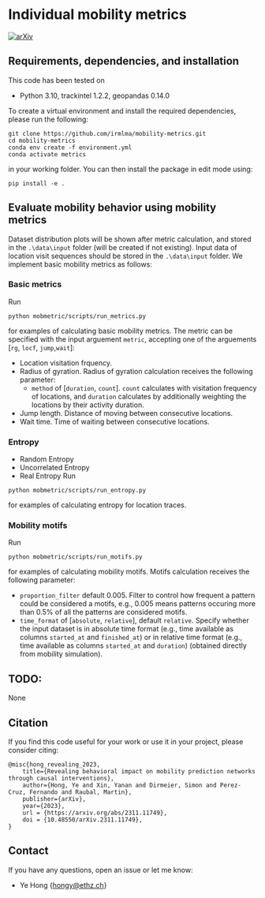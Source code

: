 # Individual mobility metrics

[![arXiv](https://img.shields.io/badge/arXiv-2311.11749-b31b1b.svg)](https://arxiv.org/abs/2311.11749)

## Requirements, dependencies, and installation

This code has been tested on

- Python 3.10, trackintel 1.2.2, geopandas 0.14.0

To create a virtual environment and install the required dependencies, please run the following:
```shell
git clone https://github.com/irmlma/mobility-metrics.git
cd mobility-metrics
conda env create -f environment.yml
conda activate metrics
```
in your working folder. You can then install the package in edit mode using:
```
pip install -e .
```

## Evaluate mobility behavior using mobility metrics

Dataset distribution plots will be shown after metric calculation, and stored in the `.\data\input` folder (will be created if not existing). Input data of location visit sequences should be stored in the `.\data\input` folder. We implement basic mobility metrics as follows: 

### Basic metrics
Run 
```
python mobmetric/scripts/run_metrics.py
```
for examples of calculating basic mobility metrics. The metric can be specified with the input arguement `metric`, accepting one of the arguements [`rg`, `locf`, `jump`,`wait`]: 
- Location visitation frquency. 
- Radius of gyration. Radius of gyration calculation receives the following parameter:
    - `method` of [`duration`, `count`]. `count` calculates with visitation frequency of locations, and `duration` calculates by additionally weighting the locations by their activity duration.
- Jump length. Distance of moving between consecutive locations. 
- Wait time. Time of waiting between consecutive locations. 

### Entropy
- Random Entropy
- Uncorrelated Entropy
- Real Entropy
Run 
```
python mobmetric/scripts/run_entropy.py
```
for examples of calculating entropy for location traces. 


### Mobility motifs
Run 
```
python mobmetric/scripts/run_motifs.py
```
for examples of calculating mobility motifs. Motifs calculation receives the following parameter:
- `proportion_filter` default 0.005. Filter to control how frequent a pattern could be considered a motifs, e.g., 0.005 means patterns occuring more than 0.5% of all the patterns are considered motifs.
- `time_format` of [`absolute`, `relative`], default `relative`. Specify whether the input dataset is in absolute time format (e.g., time available as columns `started_at` and `finished_at`) or in relative time format (e.g., time available as columns `started_at` and `duration`) (obtained directly from mobility simulation). 

## TODO:
None

## Citation
If you find this code useful for your work or use it in your project, please consider citing:

```shell
@misc{hong_revealing_2023,
    title={Revealing behavioral impact on mobility prediction networks through causal interventions},
    author={Hong, Ye and Xin, Yanan and Dirmeier, Simon and Perez-Cruz, Fernando and Raubal, Martin},
    publisher={arXiv},
    year={2023},
    url = {https://arxiv.org/abs/2311.11749},
    doi = {10.48550/arXiv.2311.11749},
}
```

## Contact
If you have any questions, open an issue or let me know: 
- Ye Hong {hongy@ethz.ch}
